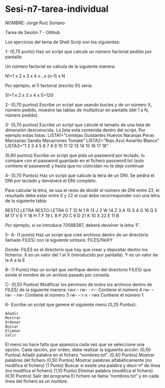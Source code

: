 # Sesi-n7-tarea-individual
NOMBRE: Jorge Ruiz Soriano

Tarea de Sesión 7 - GitHub


Los ejercicios del tema de Shell Scrip son los siguientes:

1- (0,75 punto) Haz un script que calcule un número factorial pedido por pantalla: 

Un número factorial se calcula de la siguiente manera:

N!=1 x 2 x 3 x 4 x…x (n-1)  x N

Por ejemplo, el 5 factorial (escrito 5!) sería:

5!=1 x 2 x 3 x 4 x 5=120





2- (0,70 puntos) Escribe un script que usando bucles y de un número X, número pedido, muestre las tablas de multiplicar en pantalla (del 1 a N, número pedido). 

 

3- (0,70 puntos)  Escribe un script que calcule el tamaño de una lista de dimensión desconocida.
La lista está contenida dentro del script.
Por ejemplo estas listas:
LISTA1="Lentejas Guistantes Huevos Naranjas Peras Manzanas Sandía Macarrones Tomate"
LISTA2="Rojo Azul Amarillo Blanco"
LISTA3="1 2 3 4 5 6 7 8 9 10 11 12 13 14 15 16 17 18"


(0,80 puntos) Escribe un script que pida un password por teclado, lo compare con el password guardado en el fichero password.txt (solo contiene el password) y hasta que no coincidan no te deje continuar




4- (0,70 Puntos) Haz un script que calcule la letra de un DNI.  Se pedirá el DNI por teclado y devolverá el DNI completo.

Para calcular la letra, se usa el resto de dividir el número de DNI entre 23, el resultado debe estar entre 0 y 22 el cual debe recorresponder con una letra de la siguiente tabla:

RESTO	LETRA		RESTO	LETRA
0	T		12	N
1	R		13	J
2	W		14	Z
3	A		15	S
4	G		16	Q
5	M		17	V
6	Y		18	H
7	F		19	L
8	P		20	C
9	D		21	K
10	X		22	E
11	B			

Por ejemplo, si se introduce 70588387, deberá devolver la letra ‘F’.


5- A- (1 punto) Haz un script que cree archivos dentro de un directorio llamado FILES/ con la siguiente sintaxis:
FILES/fileXY

Donde:
	FILES es el directorio que hay que crear y depositar dentro los ficheros.
	X es un valor del 1 al X (introducido por pantalla).
	Y es un valor de la A a la E

B- (1 Punto) Haz un script que verifique dentro del directorio FILES/ que existe el nombre de un archivo pasado por consola.


C- (0,50 Puntos) Modificar los permisos de todos los archivos dentro de FILES/ de la siguiente manera:
rwx – rw- - r-- 	Contiene el número 4
rw- – rw- - rw- 	Contiene el número 3
rw- – r-x - rwx 	Contiene el número 1






6- Escribe un script que genere el siguiente menú (0,25 Puntos):


	Añadir
	Mostrar
	Ordenar
	Buscar
	Elimnar
	Salir

El menú no hace falta que aparezca cada vez que se seleccione una opción. Cada opción, por orden, debe realizar la siguiente acción:
	(0,50 Puntos) Añadir palabra en el fichero “nombres.txt”.
	(0,40 Puntos) Mostrar palabras del fichero
	(0,50 Puntos) Mostrar palabras alfabéticamente (no modifica el fichero)
	(1 Punto) Buscar si existe una palabra y decir nº de línea (no modifica el fichero)
	(1,10 Punto) Eliminar palabra (modifica el fichero)
	(0,10 Puntos) Salir del programa
El fichero se llama “nombres.txt” y en cada línea del fichero es un nombre.

